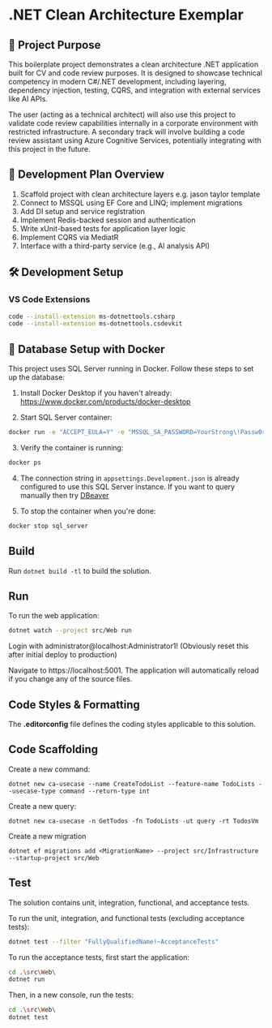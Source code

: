 ﻿# .NET Clean Architecture Exemplar

## 🎯 Project Purpose

This boilerplate project demonstrates a clean architecture .NET application built for CV and code review purposes. It is designed to showcase technical competency in modern C#/.NET development, including layering, dependency injection, testing, CQRS, and integration with external services like AI APIs.

The user (acting as a technical architect) will also use this project to validate code review capabilities internally in a corporate environment with restricted infrastructure. A secondary track will involve building a code review assistant using Azure Cognitive Services, potentially integrating with this project in the future.

## 🧱 Development Plan Overview

1. Scaffold project with clean architecture layers e.g. jason taylor template
2. Connect to MSSQL using EF Core and LINQ; implement migrations
3. Add DI setup and service registration
4. Implement Redis-backed session and authentication
5. Write xUnit-based tests for application layer logic
6. Implement CQRS via MediatR
7. Interface with a third-party service (e.g., AI analysis API)

## 🛠️ Development Setup

### VS Code Extensions
```bash
code --install-extension ms-dotnettools.csharp
code --install-extension ms-dotnettools.csdevkit
```

## 🐳 Database Setup with Docker

This project uses SQL Server running in Docker. Follow these steps to set up the database:

1. Install Docker Desktop if you haven't already: https://www.docker.com/products/docker-desktop

2. Start SQL Server container:
```bash
docker run -e "ACCEPT_EULA=Y" -e "MSSQL_SA_PASSWORD=YourStrong\!Passw0rd" -p 1433:1433 --name sql_server --hostname sql_server -d mcr.microsoft.com/mssql/server:2022-latest
```

3. Verify the container is running:
```bash
docker ps
```

4. The connection string in `appsettings.Development.json` is already configured to use this SQL Server instance. If you want to query manually then try [DBeaver](https://dbeaver.io/download/)

5. To stop the container when you're done:
```bash
docker stop sql_server
```

## Build

Run `dotnet build -tl` to build the solution.

## Run

To run the web application:

```bash
dotnet watch --project src/Web run
```
Login with administrator@localhost:Administrator1!
(Obviously reset this after initial deploy to production)

Navigate to https://localhost:5001. The application will automatically reload if you change any of the source files.

## Code Styles & Formatting
The **.editorconfig** file defines the coding styles applicable to this solution.

## Code Scaffolding

Create a new command:
```
dotnet new ca-usecase --name CreateTodoList --feature-name TodoLists --usecase-type command --return-type int
```

Create a new query:
```
dotnet new ca-usecase -n GetTodos -fn TodoLists -ut query -rt TodosVm
```

Create a new migration
```
dotnet ef migrations add <MigrationName> --project src/Infrastructure --startup-project src/Web
```



## Test

The solution contains unit, integration, functional, and acceptance tests.

To run the unit, integration, and functional tests (excluding acceptance tests):
```bash
dotnet test --filter "FullyQualifiedName!~AcceptanceTests"
```

To run the acceptance tests, first start the application:

```bash
cd .\src\Web\
dotnet run
```

Then, in a new console, run the tests:
```bash
cd .\src\Web\
dotnet test
```